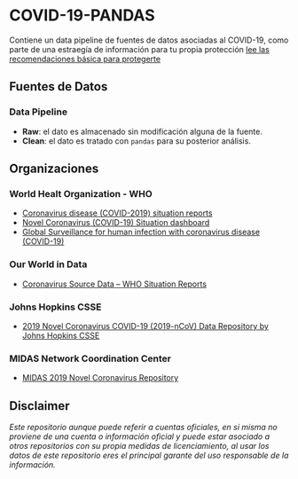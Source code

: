 # COVID-19-PANDAS

Contiene un data pipeline de fuentes de datos asociadas al COVID-19, como parte de una estraegía de información para tu propia protección [lee las recomendaciones básica para protegerte](https://www.who.int/emergencies/diseases/novel-coronavirus-2019/advice-for-public)

## Fuentes de Datos

### Data Pipeline

- **Raw**: el dato es almacenado sin modificación alguna de la fuente.
- **Clean**: el dato es tratado con `pandas` para su posterior análisis.

## Organizaciones

### World Healt Organization - WHO

- [Coronavirus disease (COVID-2019) situation reports](https://www.who.int/emergencies/diseases/novel-coronavirus-2019/situation-reports)
- [Novel Coronavirus (COVID-19) Situation dashboard](https://experience.arcgis.com/experience/685d0ace521648f8a5beeeee1b9125cd)
- [Global Surveillance for human infection with coronavirus disease (COVID-19)](https://www.who.int/publications-detail/global-surveillance-for-human-infection-with-novel-coronavirus-(2019-ncov))

### Our World in Data

- [Coronavirus Source Data – WHO Situation Reports](https://ourworldindata.org/coronavirus-source-data)

### Johns Hopkins CSSE

- [2019 Novel Coronavirus COVID-19 (2019-nCoV) Data Repository by Johns Hopkins CSSE](https://github.com/CSSEGISandData/COVID-19)
  
### MIDAS Network Coordination Center

- [MIDAS 2019 Novel Coronavirus Repository](https://github.com/pavelsjo/COVID-20)
  
## Disclaimer

*Este repositorio aunque puede referir a cuentas oficiales, en si misma no proviene de una cuenta o información oficial y puede estar asociado a otros repositorios con su propia medidas de licenciamiento, al usar los datos de este repositorio eres el principal garante del uso responsable de la información.*